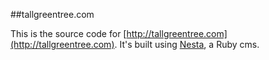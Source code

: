 ##tallgreentree.com

This is the source code for [http://tallgreentree.com](http://tallgreentree.com). It's built using [Nesta](http://nestacms.com), a Ruby cms.